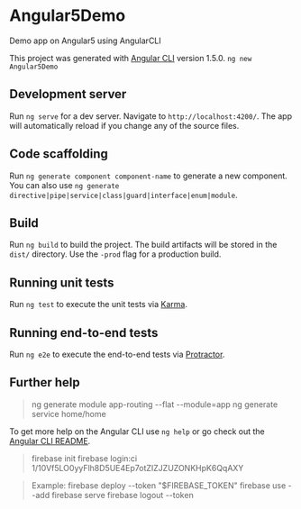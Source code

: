 # Angular5Demo
Demo app on Angular5 using AngularCLI

This project was generated with [Angular CLI](https://github.com/angular/angular-cli) version 1.5.0.
`ng new Angular5Demo`

## Development server

Run `ng serve` for a dev server. Navigate to `http://localhost:4200/`. The app will automatically reload if you change any of the source files.

## Code scaffolding

Run `ng generate component component-name` to generate a new component. You can also use `ng generate directive|pipe|service|class|guard|interface|enum|module`.

## Build

Run `ng build` to build the project. The build artifacts will be stored in the `dist/` directory. Use the `-prod` flag for a production build.

## Running unit tests

Run `ng test` to execute the unit tests via [Karma](https://karma-runner.github.io).

## Running end-to-end tests

Run `ng e2e` to execute the end-to-end tests via [Protractor](http://www.protractortest.org/).

## Further help

>ng generate module app-routing --flat --module=app
>ng generate service home/home

To get more help on the Angular CLI use `ng help` or go check out the [Angular CLI README](https://github.com/angular/angular-cli/blob/master/README.md).

>firebase init
>firebase login:ci
1/10Vf5LO0yyFlh8D5UE4Ep7otZIZJZUZONKHpK6QqAXY

>Example: firebase deploy --token "$FIREBASE_TOKEN"
>firebase use --add
>firebase serve
>firebase logout --token <token>